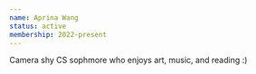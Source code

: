 ```yaml
---
name: Aprina Wang
status: active
membership: 2022-present
---
```


Camera shy CS sophmore who enjoys art, music, and reading :)
